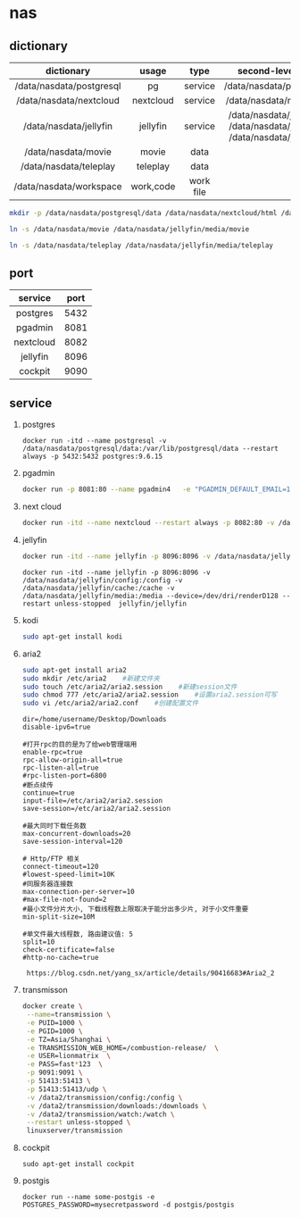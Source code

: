 # nas
## dictionary
dictionary | usage | type | second-level directory
:---:|:---:|:-----:|:---:
/data/nasdata/postgresql | pg        | service   | /data/nasdata/postgresql/data
/data/nasdata/nextcloud  | nextcloud | service   | /data/nasdata/nextcloud/html
/data/nasdata/jellyfin   | jellyfin  | service   | /data/nasdata/jellyfin/config /data/nasdata/jellyfin/cache /data/nasdata/jellyfin/media
/data/nasdata/movie      | movie     | data      |
/data/nasdata/teleplay   | teleplay  | data      |
/data/nasdata/workspace  | work,code | work file | 


```bash 
mkdir -p /data/nasdata/postgresql/data /data/nasdata/nextcloud/html /data/nasdata/jellyfin/config /data/nasdata/jellyfin/cache /data/nasdata/movie  /data/nasdata/teleplay /data/nasdata/workspace

ln -s /data/nasdata/movie /data/nasdata/jellyfin/media/movie

ln -s /data/nasdata/teleplay /data/nasdata/jellyfin/media/teleplay
```
## port
| service | port |
|:-------:|:----:|
|postgres | 5432 |
|pgadmin  | 8081 |
|nextcloud| 8082 |
|jellyfin | 8096 |
|cockpit  | 9090 |

## service
1. postgres
    ```
    docker run -itd --name postgresql -v  /data/nasdata/postgresql/data:/var/lib/postgresql/data --restart always -p 5432:5432 postgres:9.6.15 

    ```
    
2. pgadmin
   ```bash
   docker run -p 8081:80 --name pgadmin4   -e "PGADMIN_DEFAULT_EMAIL=1149733622@qq.com"      -e "PGADMIN_DEFAULT_PASSWORD=fast*123"   -d dpage/pgadmin4
   ```
   
3. next cloud
    ```bash
    docker run -itd --name nextcloud --restart always -p 8082:80 -v /data/nasdata/nextcloud/html:/var/www/html  nextcloud
    ```
    
4. jellyfin
   ```bash 
   docker run -itd --name jellyfin -p 8096:8096 -v /data/nasdata/jellyfin/config:/config -v /data/nasdata/jellyfin/cache:/cache -v /data/nasdata/jellyfin/media:/media  jellyfin/jellyfin
   ```
   
   ```
   docker run -itd --name jellyfin -p 8096:8096 -v /data/nasdata/jellyfin/config:/config -v /data/nasdata/jellyfin/cache:/cache -v /data/nasdata/jellyfin/media:/media --device=/dev/dri/renderD128 --restart unless-stopped  jellyfin/jellyfin
   ```
   
   
   
5. kodi

   ```bash
   sudo apt-get install kodi 
   ```

6. aria2
   ```bash 
   sudo apt-get install aria2
   sudo mkdir /etc/aria2    #新建文件夹 
   sudo touch /etc/aria2/aria2.session    #新建session文件
   sudo chmod 777 /etc/aria2/aria2.session    #设置aria2.session可写 
   sudo vi /etc/aria2/aria2.conf    #创建配置文件
   ```
   ```
   dir=/home/username/Desktop/Downloads 
   disable-ipv6=true
   
   #打开rpc的目的是为了给web管理端用
   enable-rpc=true
   rpc-allow-origin-all=true
   rpc-listen-all=true
   #rpc-listen-port=6800
   #断点续传
   continue=true
   input-file=/etc/aria2/aria2.session
   save-session=/etc/aria2/aria2.session
   
   #最大同时下载任务数
   max-concurrent-downloads=20
   save-session-interval=120
   
   # Http/FTP 相关
   connect-timeout=120
   #lowest-speed-limit=10K
   #同服务器连接数
   max-connection-per-server=10
   #max-file-not-found=2
   #最小文件分片大小, 下载线程数上限取决于能分出多少片, 对于小文件重要
   min-split-size=10M
   
   #单文件最大线程数, 路由建议值: 5
   split=10
   check-certificate=false
   #http-no-cache=true
   ```
   ```
    https://blog.csdn.net/yang_sx/article/details/90416683#Aria2_2
   ```

7. transmisson
   ```bash
   docker create \
    --name=transmission \
    -e PUID=1000 \
    -e PGID=1000 \
    -e TZ=Asia/Shanghai \
    -e TRANSMISSION_WEB_HOME=/combustion-release/  \
    -e USER=lionmatrix  \
    -e PASS=fast*123  \
    -p 9091:9091 \
    -p 51413:51413 \
    -p 51413:51413/udp \
    -v /data2/transmission/config:/config \
    -v /data2/transmission/downloads:/downloads \
    -v /data2/transmission/watch:/watch \
    --restart unless-stopped \
    linuxserver/transmission
   ```

8. cockpit
   ```
   sudo apt-get install cockpit
   ```
9. postgis
   ```
   docker run --name some-postgis -e POSTGRES_PASSWORD=mysecretpassword -d postgis/postgis
   ```